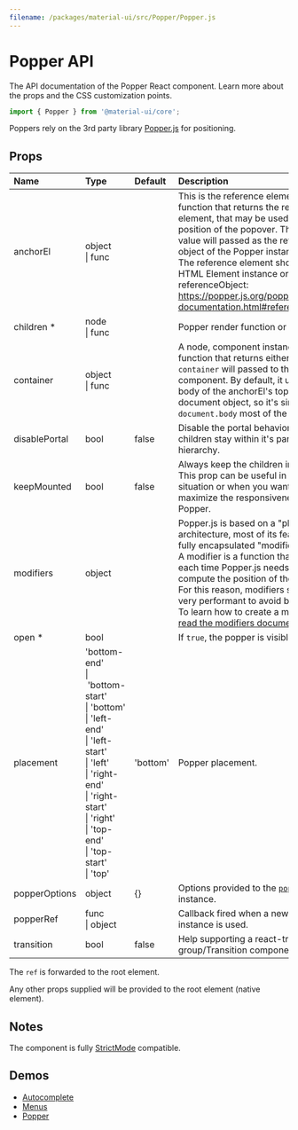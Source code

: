 ```yaml
---
filename: /packages/material-ui/src/Popper/Popper.js
---
```


<!--- This documentation is automatically generated, do not try to edit it. -->

# Popper API

<p class="description">The API documentation of the Popper React component. Learn more about the props and the CSS customization points.</p>

```js
import { Popper } from '@material-ui/core';
```

Poppers rely on the 3rd party library [Popper.js](https://github.com/FezVrasta/popper.js) for positioning.

## Props

| Name | Type | Default | Description |
|:-----|:-----|:--------|:------------|
| <span class="prop-name">anchorEl</span> | <span class="prop-type">object<br>&#124;&nbsp;func</span> |  | This is the reference element, or a function that returns the reference element, that may be used to set the position of the popover. The return value will passed as the reference object of the Popper instance.<br>The reference element should be an HTML Element instance or a referenceObject: https://popper.js.org/popper-documentation.html#referenceObject. |
| <span class="prop-name required">children&nbsp;*</span> | <span class="prop-type">node<br>&#124;&nbsp;func</span> |  | Popper render function or node. |
| <span class="prop-name">container</span> | <span class="prop-type">object<br>&#124;&nbsp;func</span> |  | A node, component instance, or function that returns either. The `container` will passed to the Modal component. By default, it uses the body of the anchorEl's top-level document object, so it's simply `document.body` most of the time. |
| <span class="prop-name">disablePortal</span> | <span class="prop-type">bool</span> | <span class="prop-default">false</span> | Disable the portal behavior. The children stay within it's parent DOM hierarchy. |
| <span class="prop-name">keepMounted</span> | <span class="prop-type">bool</span> | <span class="prop-default">false</span> | Always keep the children in the DOM. This prop can be useful in SEO situation or when you want to maximize the responsiveness of the Popper. |
| <span class="prop-name">modifiers</span> | <span class="prop-type">object</span> |  | Popper.js is based on a "plugin-like" architecture, most of its features are fully encapsulated "modifiers".<br>A modifier is a function that is called each time Popper.js needs to compute the position of the popper. For this reason, modifiers should be very performant to avoid bottlenecks. To learn how to create a modifier, [read the modifiers documentation](https://github.com/FezVrasta/popper.js/blob/master/docs/_includes/popper-documentation.md#modifiers--object). |
| <span class="prop-name required">open&nbsp;*</span> | <span class="prop-type">bool</span> |  | If `true`, the popper is visible. |
| <span class="prop-name">placement</span> | <span class="prop-type">'bottom-end'<br>&#124;&nbsp;'bottom-start'<br>&#124;&nbsp;'bottom'<br>&#124;&nbsp;'left-end'<br>&#124;&nbsp;'left-start'<br>&#124;&nbsp;'left'<br>&#124;&nbsp;'right-end'<br>&#124;&nbsp;'right-start'<br>&#124;&nbsp;'right'<br>&#124;&nbsp;'top-end'<br>&#124;&nbsp;'top-start'<br>&#124;&nbsp;'top'</span> | <span class="prop-default">'bottom'</span> | Popper placement. |
| <span class="prop-name">popperOptions</span> | <span class="prop-type">object</span> | <span class="prop-default">{}</span> | Options provided to the [`popper.js`](https://github.com/FezVrasta/popper.js) instance. |
| <span class="prop-name">popperRef</span> | <span class="prop-type">func<br>&#124;&nbsp;object</span> |  | Callback fired when a new popper instance is used. |
| <span class="prop-name">transition</span> | <span class="prop-type">bool</span> | <span class="prop-default">false</span> | Help supporting a react-transition-group/Transition component. |

The `ref` is forwarded to the root element.

Any other props supplied will be provided to the root element (native element).

## Notes

The component is fully [StrictMode](https://reactjs.org/docs/strict-mode.html) compatible.

## Demos

- [Autocomplete](/components/autocomplete/)
- [Menus](/components/menus/)
- [Popper](/components/popper/)

